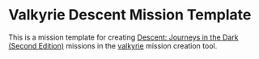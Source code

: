 # Valkyrie Descent Mission Template
This is a mission template for creating [Descent: Journeys in the Dark (Second Edition)](https://descent2e.fandom.com) missions in the [valkyrie](https://github.com/NPBruce/valkyrie/wiki) mission creation tool. 
